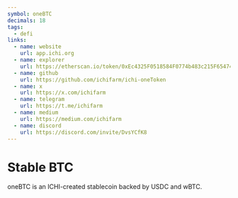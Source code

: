 ```yaml
---
symbol: oneBTC
decimals: 18
tags:
  - defi
links:
  - name: website
    url: app.ichi.org
  - name: explorer
    url: https://etherscan.io/token/0xEc4325F0518584F0774b483c215F65474EAbD27F
  - name: github
    url: https://github.com/ichifarm/ichi-oneToken
  - name: x
    url: https://x.com/ichifarm
  - name: telegram
    url: https://t.me/ichifarm
  - name: medium
    url: https://medium.com/ichifarm
  - name: discord
    url: https://discord.com/invite/DvsYCfK8
---
```


# Stable BTC

oneBTC is an ICHI-created stablecoin backed by USDC and wBTC.
